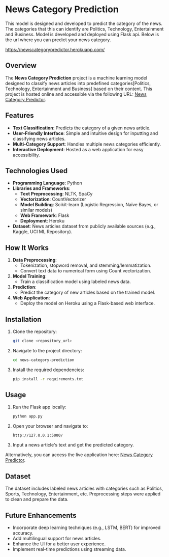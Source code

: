 # News Category Prediction
This model is designed and developed to predict the category of the news. The categories that this can identify are Politics,  Technology, Entertainment and Business.
Model is developed and deployed using Flask api. Below is the url where you can predict your news category.

https://newscategorypredictor.herokuapp.com/

## Overview
The **News Category Prediction** project is a machine learning model designed to classify news articles into predefined categories[Politics, Technology, Entertainment and Business] based on their content. This project is hosted online and accessible via the following URL:
[News Category Predictor](https://newscategorypredictor.herokuapp.com/).

## Features
- **Text Classification**: Predicts the category of a given news article.
- **User-Friendly Interface**: Simple and intuitive design for inputting and classifying news articles.
- **Multi-Category Support**: Handles multiple news categories efficiently.
- **Interactive Deployment**: Hosted as a web application for easy accessibility.

## Technologies Used
- **Programming Language**: Python
- **Libraries and Frameworks**:
  - **Text Preprocessing**: NLTK, SpaCy
  - **Vectorization**: CountVectorizer
  - **Model Building**: Scikit-learn (Logistic Regression, Naïve Bayes, or similar models)
  - **Web Framework**: Flask
  - **Deployment**: Heroku
- **Dataset**: News articles dataset from publicly available sources (e.g., Kaggle, UCI ML Repository).

## How It Works
1. **Data Preprocessing**:
   - Tokenization, stopword removal, and stemming/lemmatization.
   - Convert text data to numerical form using Count vectorization.
2. **Model Training**:
   - Train a classification model using labeled news data.
3. **Prediction**:
   - Predict the category of new articles based on the trained model.
4. **Web Application**:
   - Deploy the model on Heroku using a Flask-based web interface.

## Installation
1. Clone the repository:
   ```bash
   git clone <repository_url>
   ```
2. Navigate to the project directory:
   ```bash
   cd news-category-prediction
   ```
3. Install the required dependencies:
   ```bash
   pip install -r requirements.txt
   ```

## Usage
1. Run the Flask app locally:
   ```bash
   python app.py
   ```
2. Open your browser and navigate to:
   ```
   http://127.0.0.1:5000/
   ```
3. Input a news article's text and get the predicted category.

Alternatively, you can access the live application here: [News Category Predictor](https://newscategorypredictor.herokuapp.com/).

## Dataset
The dataset includes labeled news articles with categories such as Politics, Sports, Technology, Entertainment, etc. Preprocessing steps were applied to clean and prepare the data.

## Future Enhancements
- Incorporate deep learning techniques (e.g., LSTM, BERT) for improved accuracy.
- Add multilingual support for news articles.
- Enhance the UI for a better user experience.
- Implement real-time predictions using streaming data.


